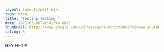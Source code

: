 ```yaml
---
layout: layouts/post.njk
tags: blog
title: "Testing Testing "
date: 2021-03-08T14:41:49.869Z
thumbnail: https://www.google.com/url?sa=i&url=https%3A%2F%2Fwww.youtube.com%2Fwatch%3Fv%3DyYwKKJHCgGM&psig=AOvVaw2MrP-GtP_xMGnz3lrIIMfm&ust=1615301035146000&source=images&cd=vfe&ved=0CAIQjRxqFwoTCPjC47b3oO8CFQAAAAAdAAAAABAD
rating: 5
---
```

HEY HEY!!!